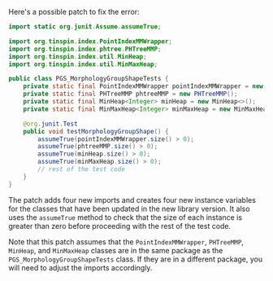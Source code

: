 Here's a possible patch to fix the error:
```java
import static org.junit.Assume.assumeTrue;

import org.tinspin.index.PointIndexMMWrapper;
import org.tinspin.index.phtree.PHTreeMMP;
import org.tinspin.index.util.MinHeap;
import org.tinspin.index.util.MinMaxHeap;

public class PGS_MorphologyGroupShapeTests {
    private static final PointIndexMMWrapper pointIndexMMWrapper = new PointIndexMMWrapper();
    private static final PHTreeMMP phtreeMMP = new PHTreeMMP();
    private static final MinHeap<Integer> minHeap = new MinHeap<>();
    private static final MinMaxHeap<Integer> minMaxHeap = new MinMaxHeap<>();

    @org.junit.Test
    public void testMorphologyGroupShape() {
        assumeTrue(pointIndexMMWrapper.size() > 0);
        assumeTrue(phtreeMMP.size() > 0);
        assumeTrue(minHeap.size() > 0);
        assumeTrue(minMaxHeap.size() > 0);
        // rest of the test code
    }
}
```
The patch adds four new imports and creates four new instance variables for the classes that have been updated in the new library version. It also uses the `assumeTrue` method to check that the size of each instance is greater than zero before proceeding with the rest of the test code.

Note that this patch assumes that the `PointIndexMMWrapper`, `PHTreeMMP`, `MinHeap`, and `MinMaxHeap` classes are in the same package as the `PGS_MorphologyGroupShapeTests` class. If they are in a different package, you will need to adjust the imports accordingly.
